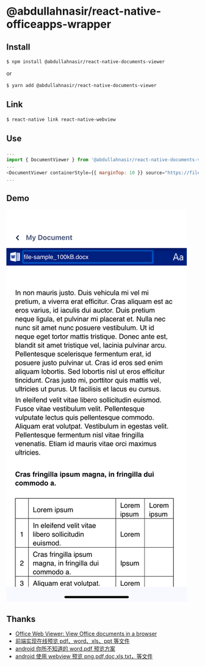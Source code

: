 # @abdullahnasir/react-native-officeapps-wrapper

## Install

```sh
$ npm install @abdullahnasir/react-native-documents-viewer
```

or

```sh
$ yarn add @abdullahnasir/react-native-documents-viewer
```

## Link

```sh
$ react-native link react-native-webview
```

## Use

```js
...
import { DocumentViewer } from '@abdullahnasir/react-native-documents-viewer'
...
<DocumentViewer containerStyle={{ marginTop: 10 }} source="https://filesamples.com/samples/document/docx/sample4.docx" />
...
```

## Demo

![Screenshot](assests/images/docExample.png)

## Thanks

- [Office Web Viewer: View Office documents in a browser](http://t.cn/EorILXa)
- [前端实现在线预览 pdf、word、xls、ppt 等文件](http://t.cn/Rg3RgaR)
- [android 你所不知道的 word,pdf 预览方案](http://t.cn/EorICdn)
- [android 使用 webview 预览 png,pdf,doc,xls,txt，等文件](http://t.cn/EorITHh)
